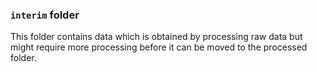 ### `interim` folder

This folder contains data which is obtained by processing raw data but might require more processing before it can be moved to the processed folder.